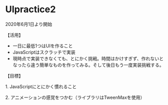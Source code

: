 # UIpractice2

<p>2020年6月1日より開始</p>

<div>
<p>【活用】</p>
<ul>
  <li>一日に最低1つはUIを作ること</li>
  <li>JavaScriptはスクラッチで実装</li>
  <li>現時点で実装できなくても、とにかく挑戦。時間はかけすぎず、作れないとなったら違う簡単なものを作ってみる。そして後日もう一度実装挑戦する。</li>
<ul> 
</div>

<div>
<p>【目標】</p>
<p>1. JavaScriptにとにかく慣れること</p>
<p>2. アニメーションの感覚をつかむ（ライブラリはTweenMaxを使用）</p>
</div>

